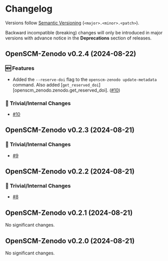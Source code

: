# Changelog

Versions follow [Semantic Versioning](https://semver.org/) (`<major>.<minor>.<patch>`).

Backward incompatible (breaking) changes will only be introduced in major versions
with advance notice in the **Deprecations** section of releases.


<!--
You should *NOT* be adding new changelog entries to this file, this
file is managed by towncrier. See changelog/README.md.

You *may* edit previous changelogs to fix problems like typo corrections or such.
To add a new changelog entry, please see
https://pip.pypa.io/en/latest/development/contributing/#news-entries,
noting that we use the `changelog` directory instead of news, md instead
of rst and use slightly different categories.
-->

<!-- towncrier release notes start -->

## OpenSCM-Zenodo v0.2.4 (2024-08-22)


### 🆕 Features

- Added the `--reserve-doi` flag to the `openscm-zenodo update-metadata` command.
  Also added [`get_reserved_doi`][openscm_zenodo.zenodo.get_reserved_doi]. ([#10](https://github.com/climate-resource/input4mips_validation/pulls/10))

### 🔧 Trivial/Internal Changes

- [#10](https://github.com/climate-resource/input4mips_validation/pulls/10)


## OpenSCM-Zenodo v0.2.3 (2024-08-21)


### 🔧 Trivial/Internal Changes

- [#9](https://github.com/climate-resource/input4mips_validation/pulls/9)


## OpenSCM-Zenodo v0.2.2 (2024-08-21)


### 🔧 Trivial/Internal Changes

- [#8](https://github.com/climate-resource/input4mips_validation/pulls/8)


## OpenSCM-Zenodo v0.2.1 (2024-08-21)


No significant changes.


## OpenSCM-Zenodo v0.2.0 (2024-08-21)


No significant changes.
